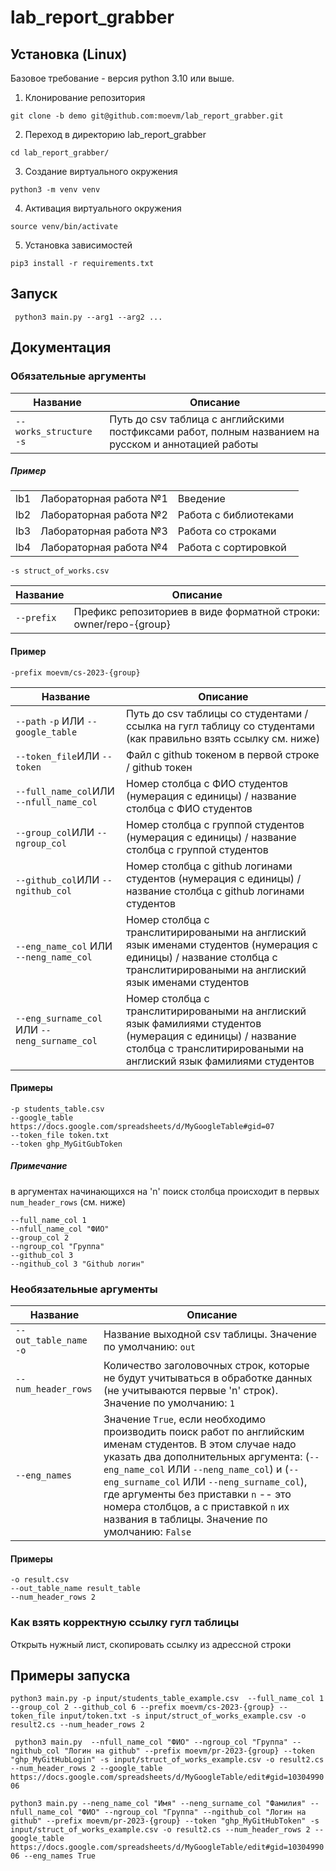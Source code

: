 

# lab_report_grabber
## Установка (Linux)

Базовое требование - версия python 3.10 или выше. 

1. Клонирование репозитория 

```git clone -b demo git@github.com:moevm/lab_report_grabber.git```

2. Переход в директорию lab_report_grabber

```cd lab_report_grabber/```

3. Создание виртуального окружения

```python3 -m venv venv```

4. Активация виртуального окружения

```source venv/bin/activate```

5. Установка зависимостей

```pip3 install -r requirements.txt```

## Запуск
``` python3 main.py --arg1 --arg2 ...``` 
## Документация
### Обязательные аргументы
| Название | Описание                                                     |
|----------|--------------------------------------------------------------|
| `--works_structure` `-s`   | Путь до сsv таблица с английскими постфиксами работ, полным названием на русском и аннотацией работы          |
##### Пример
|  |  ||
|--|--|--|
|lb1|Лабораторная работа №1|Введение|
|lb2|Лабораторная работа №2|Работа с библиотеками|
|lb3|Лабораторная работа №3|Работа со строками|
|lb4|Лабораторная работа №4|Работа с сортировкой|

`-s struct_of_works.csv`
<br/>

| Название | Описание                                                     |
|----------|--------------------------------------------------------------|
| `--prefix`   | Префикс репозиториев в виде форматной строки: owner/repo-{group}|
#### Пример
`-prefix moevm/cs-2023-{group}`
<br/>

| Название | Описание                                                     |
|----------|--------------------------------------------------------------|
| `--path` `-p` ИЛИ `--google_table`  | Путь до csv таблицы со студентами / ссылка на гугл таблицу со студентами (как правильно взять ссылку см. ниже)|
|`--token_file`ИЛИ `--token`| Файл с github токеном в первой строке / github токен 
|`--full_name_col`ИЛИ `--nfull_name_col`| Номер столбца с ФИО студентов (нумерация с единицы) / название столбца с ФИО студентов|
|`--group_col`ИЛИ `--ngroup_col`| Номер столбца с группой студентов (нумерация с единицы) / название столбца с группой студентов|
|`--github_col`ИЛИ `--ngithub_col`| Номер столбца с github логинами студентов (нумерация с единицы) / название столбца с github логинами студентов|студентов|
|`--eng_name_col` ИЛИ `--neng_name_col`|Номер столбца с транслитирироваными на англиский язык именами студентов (нумерация с единицы) / название столбца с транслитирироваными на англиский язык именами студентов|
|`--eng_surname_col` ИЛИ `--neng_surname_col`|Номер столбца с транслитирироваными на англиский язык фамилиями студентов (нумерация с единицы) / название столбца с транслитирироваными на англиский язык фамилиями студентов|
#### Примеры
`-p students_table.csv`\
 `--google_table https://docs.google.com/spreadsheets/d/MyGoogleTable#gid=07` \
 `--token_file token.txt` \
 `--token ghp_MyGitGubToken`
 ##### Примечание
 в аргументах начинающихся на 'n' поиск столбца происходит в первых `num_header_rows` (см. ниже)
 
 `--full_name_col 1`\
 `--nfull_name_col "ФИО"`\
 `--group_col 2`\
 `--ngroup_col "Группа"`\
 `--github_col 3`\
 `--ngithub_col 3 "Github логин"`

### Необязательные аргументы
| Название | Описание                                                     |
|----------|--------------------------------------------------------------|
| `--out_table_name` `-o`  | Название выходной csv таблицы. Значение по умолчанию: `out`|
| `--num_header_rows` | Количество заголовочных строк, которые не будут учитываться в обработке данных (не учитываются первые 'n' строк). Значение по умолчанию: `1`|
|`--eng_names`|Значение `True`, если необходимо производить поиск работ по английским именам студентов. В этом случае надо указать два дополнительных аргумента: (`--eng_name_col` ИЛИ `--neng_name_col`) и (`--eng_surname_col` ИЛИ `--neng_surname_col`), где аргументы без приставки `n` -- это номера столбцов, а с приставкой `n` их названия в таблицы. Значение по умолчанию: `False`|
#### Примеры
`-o result.csv`\
`--out_table_name result_table` \
`--num_header_rows 2`
### Как взять корректную ссылку гугл таблицы
Открыть нужный лист, скопировать ссылку из адрессной строки

## Примеры запуска
```python3 main.py -p input/students_table_example.csv  --full_name_col 1 --group_col 2 --github_col 6 --prefix moevm/cs-2023-{group} --token_file input/token.txt -s input/struct_of_works_example.csv -o result2.cs --num_header_rows 2```

``` python3 main.py  --nfull_name_col "ФИО" --ngroup_col "Группа" --ngithub_col "Логин на github" --prefix moevm/pr-2023-{group} --token "ghp_MyGitHubLogin" -s input/struct_of_works_example.csv -o result2.cs --num_header_rows 2 --google_table https://docs.google.com/spreadsheets/d/MyGoogleTable/edit#gid=1030499006```

```python3 main.py --neng_name_col "Имя" --neng_surname_col "Фамилия" --nfull_name_col "ФИО" --ngroup_col "Группа" --ngithub_col "Логин на github" --prefix moevm/pr-2023-{group} --token "ghp_MyGitHubToken" -s input/struct_of_works_example.csv -o result2.cs --num_header_rows 2 --google_table https://docs.google.com/spreadsheets/d/MyGoogleTable/edit#gid=1030499006 --eng_names True```
